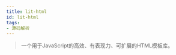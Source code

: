 ```yaml
---
title: lit-html
id: lit-html
tags:
- 源码解析
---
```


> 一个用于JavaScript的高效、有表现力、可扩展的HTML模板库。

<!--stackedit_data:
eyJoaXN0b3J5IjpbNjUwMTk0MDU5LC03ODA3Njk4NDVdfQ==
-->